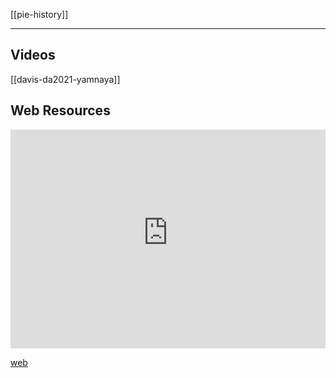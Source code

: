 [[pie-history]]

---

## Videos
[[davis-da2021-yamnaya]]

## Web Resources
<iframe width="100%" height="350" frameborder="0" allow="accelerometer; autoplay; clipboard-write; encrypted-media; gyroscope; picture-in-picture" allowfullscreen src="https://www.indo-european-connection.com/science/yamna-culture"></iframe>

[web](https://www.indo-european-connection.com/science/yamna-culture)